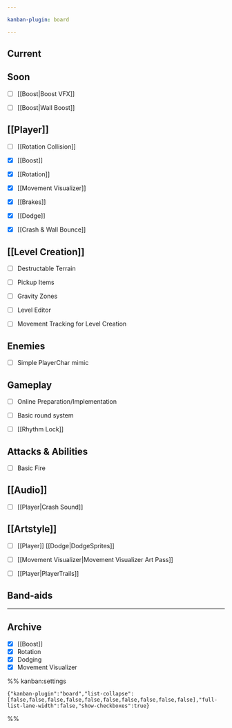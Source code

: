 ```yaml
---

kanban-plugin: board

---
```


## Current



## Soon

- [ ] [[Boost|Boost VFX]]
- [ ] [[Boost|Wall Boost]]


## [[Player]]

- [ ] [[Rotation Collision]]
- [x] [[Boost]]
- [x] [[Rotation]]
- [x] [[Movement Visualizer]]
- [x] [[Brakes]]
- [x] [[Dodge]]
- [x] [[Crash & Wall Bounce]]


## [[Level Creation]]

- [ ] Destructable Terrain
- [ ] Pickup Items
- [ ] Gravity Zones
- [ ] Level Editor
- [ ] Movement Tracking for Level Creation


## Enemies

- [ ] Simple PlayerChar mimic


## Gameplay

- [ ] Online Preparation/Implementation
- [ ] Basic round system
- [ ] [[Rhythm Lock]]


## Attacks & Abilities

- [ ] Basic Fire


## [[Audio]]

- [ ] [[Player|Crash Sound]]


## [[Artstyle]]

- [ ] [[Player]] [[Dodge|DodgeSprites]]
- [ ] [[Movement Visualizer|Movement Visualizer Art Pass]]
- [ ] [[Player|PlayerTrails]]


## Band-aids



***

## Archive

- [x] [[Boost]]
- [x] Rotation
- [x] Dodging
- [x] Movement Visualizer

%% kanban:settings
```
{"kanban-plugin":"board","list-collapse":[false,false,false,false,false,false,false,false,false,false],"full-list-lane-width":false,"show-checkboxes":true}
```
%%